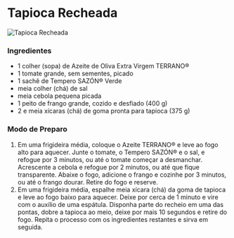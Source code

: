 # Tapioca Recheada 

![Tapioca Recheada](https://receitascluboficial.com.br/wp-content/uploads/2022/04/tapioca-de-frango_receitas-club-.webp)

### Ingredientes

- 1 colher (sopa) de Azeite de Oliva Extra Virgem TERRANO®
- 1 tomate grande, sem sementes, picado
- 1 sachê de Tempero SAZÓN® Verde
- meia colher (chá) de sal
- meia cebola pequena picada
- 1 peito de frango grande, cozido e desfiado (400 g)
- 2 e meia xícaras (chá) de goma pronta para tapioca (375 g)

### Modo de Preparo

1. Em uma frigideira média, coloque o Azeite TERRANO® e leve ao fogo alto para aquecer. Junte o tomate, o Tempero SAZÓN® e o sal, e refogue por 3 minutos, ou até o tomate começar a desmanchar. Acrescente a cebola e refogue por 2 minutos, ou até que fique transparente. Abaixe o fogo, adicione o frango e cozinhe por 3 minutos, ou até o frango dourar. Retire do fogo e reserve.
2. Em uma frigideira média, espalhe meia xícara (chá) da goma de tapioca e leve ao fogo baixo para aquecer. Deixe por cerca de 1 minuto e vire com o auxílio de uma espátula. Disponha parte do recheio em uma das pontas, dobre a tapioca ao meio, deixe por mais 10 segundos e retire do fogo. Repita o processo com os ingredientes restantes e sirva em seguida.
